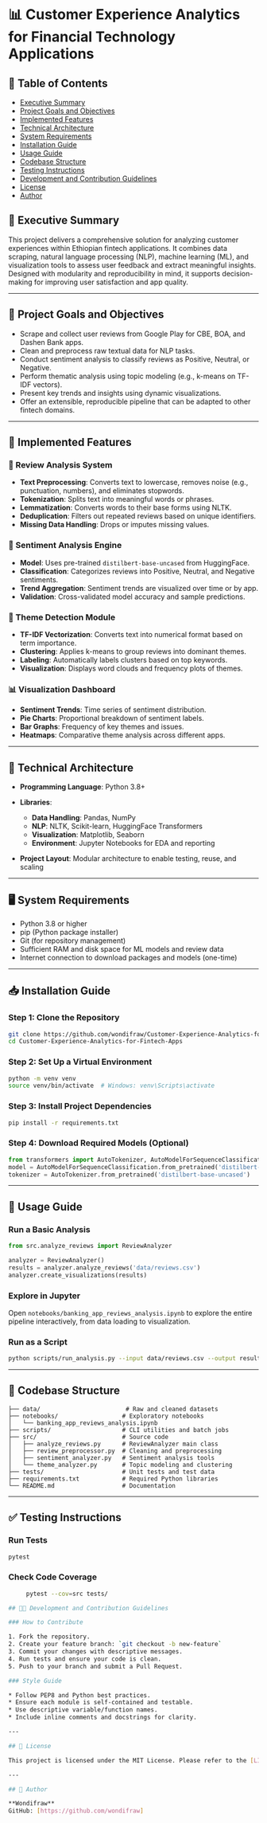 # 📊 Customer Experience Analytics for Financial Technology Applications

## 📑 Table of Contents

* [Executive Summary](#executive-summary)
* [Project Goals and Objectives](#project-goals-and-objectives)
* [Implemented Features](#implemented-features)
* [Technical Architecture](#technical-architecture)
* [System Requirements](#system-requirements)
* [Installation Guide](#installation-guide)
* [Usage Guide](#usage-guide)
* [Codebase Structure](#codebase-structure)
* [Testing Instructions](#testing-instructions)
* [Development and Contribution Guidelines](#development-and-contribution-guidelines)
* [License](#license)
* [Author](#author)

## 🎯 Executive Summary

This project delivers a comprehensive solution for analyzing customer experiences within Ethiopian fintech applications. It combines data scraping, natural language processing (NLP), machine learning (ML), and visualization tools to assess user feedback and extract meaningful insights. Designed with modularity and reproducibility in mind, it supports decision-making for improving user satisfaction and app quality.

---

## 🎯 Project Goals and Objectives

* Scrape and collect user reviews from Google Play for CBE, BOA, and Dashen Bank apps.
* Clean and preprocess raw textual data for NLP tasks.
* Conduct sentiment analysis to classify reviews as Positive, Neutral, or Negative.
* Perform thematic analysis using topic modeling (e.g., k-means on TF-IDF vectors).
* Present key trends and insights using dynamic visualizations.
* Offer an extensible, reproducible pipeline that can be adapted to other fintech domains.

---

## 🚀 Implemented Features

### 📝 Review Analysis System

* **Text Preprocessing**: Converts text to lowercase, removes noise (e.g., punctuation, numbers), and eliminates stopwords.
* **Tokenization**: Splits text into meaningful words or phrases.
* **Lemmatization**: Converts words to their base forms using NLTK.
* **Deduplication**: Filters out repeated reviews based on unique identifiers.
* **Missing Data Handling**: Drops or imputes missing values.

### 💬 Sentiment Analysis Engine

* **Model**: Uses pre-trained `distilbert-base-uncased` from HuggingFace.
* **Classification**: Categorizes reviews into Positive, Neutral, and Negative sentiments.
* **Trend Aggregation**: Sentiment trends are visualized over time or by app.
* **Validation**: Cross-validated model accuracy and sample predictions.

### 🎯 Theme Detection Module

* **TF-IDF Vectorization**: Converts text into numerical format based on term importance.
* **Clustering**: Applies k-means to group reviews into dominant themes.
* **Labeling**: Automatically labels clusters based on top keywords.
* **Visualization**: Displays word clouds and frequency plots of themes.

### 📊 Visualization Dashboard

* **Sentiment Trends**: Time series of sentiment distribution.
* **Pie Charts**: Proportional breakdown of sentiment labels.
* **Bar Graphs**: Frequency of key themes and issues.
* **Heatmaps**: Comparative theme analysis across different apps.

---

## 🧱 Technical Architecture

* **Programming Language**: Python 3.8+
* **Libraries**:

  * **Data Handling**: Pandas, NumPy
  * **NLP**: NLTK, Scikit-learn, HuggingFace Transformers
  * **Visualization**: Matplotlib, Seaborn
  * **Environment**: Jupyter Notebooks for EDA and reporting
* **Project Layout**: Modular architecture to enable testing, reuse, and scaling

---

## 🖥️ System Requirements

* Python 3.8 or higher
* pip (Python package installer)
* Git (for repository management)
* Sufficient RAM and disk space for ML models and review data
* Internet connection to download packages and models (one-time)

---

## 📥 Installation Guide

### Step 1: Clone the Repository

```bash
git clone https://github.com/wondifraw/Customer-Experience-Analytics-for-Fintech-Apps.git
cd Customer-Experience-Analytics-for-Fintech-Apps
```

### Step 2: Set Up a Virtual Environment

```bash
python -m venv venv
source venv/bin/activate  # Windows: venv\Scripts\activate
```

### Step 3: Install Project Dependencies

```bash
pip install -r requirements.txt
```

### Step 4: Download Required Models (Optional)

```python
from transformers import AutoTokenizer, AutoModelForSequenceClassification
model = AutoModelForSequenceClassification.from_pretrained('distilbert-base-uncased')
tokenizer = AutoTokenizer.from_pretrained('distilbert-base-uncased')
```

---

## 🚀 Usage Guide

### Run a Basic Analysis

```python
from src.analyze_reviews import ReviewAnalyzer

analyzer = ReviewAnalyzer()
results = analyzer.analyze_reviews('data/reviews.csv')
analyzer.create_visualizations(results)
```

### Explore in Jupyter

Open `notebooks/banking_app_reviews_analysis.ipynb` to explore the entire pipeline interactively, from data loading to visualization.

### Run as a Script

```bash
python scripts/run_analysis.py --input data/reviews.csv --output results/
```

---

## 📁 Codebase Structure

```
├── data/                        # Raw and cleaned datasets
├── notebooks/                  # Exploratory notebooks
│   └── banking_app_reviews_analysis.ipynb
├── scripts/                    # CLI utilities and batch jobs
├── src/                        # Source code
│   ├── analyze_reviews.py      # ReviewAnalyzer main class
│   ├── review_preprocessor.py  # Cleaning and preprocessing
│   ├── sentiment_analyzer.py   # Sentiment analysis tools
│   └── theme_analyzer.py       # Topic modeling and clustering
├── tests/                      # Unit tests and test data
├── requirements.txt            # Required Python libraries
└── README.md                   # Documentation
```

---

## ✅ Testing Instructions

### Run Tests

```bash
pytest
```

### Check Code Coverage

```bash
     pytest --cov=src tests/

## 🧑‍💻 Development and Contribution Guidelines

### How to Contribute

1. Fork the repository.
2. Create your feature branch: `git checkout -b new-feature`
3. Commit your changes with descriptive messages.
4. Run tests and ensure your code is clean.
5. Push to your branch and submit a Pull Request.

### Style Guide

* Follow PEP8 and Python best practices.
* Ensure each module is self-contained and testable.
* Use descriptive variable/function names.
* Include inline comments and docstrings for clarity.

---

## 📄 License

This project is licensed under the MIT License. Please refer to the [LICENSE](LICENSE) file for usage terms.

---

## 👤 Author

**Wondifraw**
GitHub: [https://github.com/wondifraw]